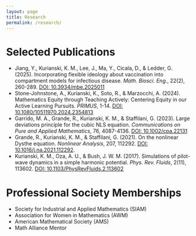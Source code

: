 ```yaml
---
layout: page
title: Research
permalink: /research/
---
```


# Selected Publications

- Jiang, Y., Kurianski, K. M., Lee, J., Ma, Y., Cicala, D., & Ledder, G. (2025). Incorporating flexible ideology about vaccination into compartment models for infectious disease. _Math. Biosci. Eng._, 22(2), 260-289. [DOI: 10.3934/mbe.2025011](https://www.aimspress.com/article/doi/10.3934/mbe.2025011)
- Stone-Johnstone, A., Kurianski, K., Soto, R., & Marzocchi, A. (2024). Mathematics Equity through Teaching Actively: Centering Equity in our Active Learning Pursuits. _PRIMUS_, 1-14. [DOI: 10.1080/10511970.2024.2354813](https://www.tandfonline.com/doi/full/10.1080/10511970.2024.2354813)
- Garrido, M. A., Grande, R., Kurianski, K. M., & Staffilani, G. (2023). Large deviations principle for the cubic NLS equation. _Communications on Pure and Applied Mathematics_, 76, 4087-4136. [DOI: 10.1002/cpa.22131](https://onlinelibrary.wiley.com/doi/abs/10.1002/cpa.22131)
- Grande, R., Kurianski, K. M., & Staffilani, G. (2021). On the nonlinear Dysthe equation. _Nonlinear Analysis_, 207, 112292. [DOI: 10.1016/j.na.2021.112292](https://www.sciencedirect.com/science/article/pii/S0362546X21000341).
- Kurianski, K. M., Oza, A. U., & Bush, J. W. M. (2017). Simulations of pilot-wave dynamics in a simple harmonic potential. _Phys. Rev. Fluids_, 2(11), 113602. [DOI: 10.1103/PhysRevFluids.2.113602](https://journals.aps.org/prfluids/abstract/10.1103/PhysRevFluids.2.113602)

# Professional Society Memberships
- Society for Industrial and Applied Mathematics (SIAM)
- Association for Women in Mathematics (AWM)
- American Mathematical Society (AMS)
- Math Alliance Mentor
